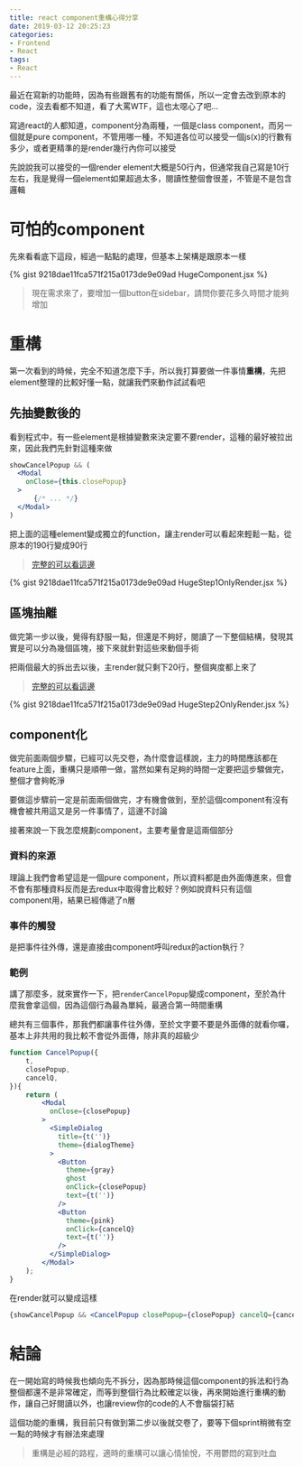 ```yaml
---
title: react component重構心得分享
date: 2019-03-12 20:25:23
categories:
- Frontend
- React
tags:
- React
---
```


最近在寫新的功能時，因為有些跟舊有的功能有關係，所以一定會去改到原本的code，沒去看都不知道，看了大罵WTF，這也太噁心了吧...

寫過react的人都知道，component分為兩種，一個是class component，而另一個就是pure component，不管用哪一種，不知道各位可以接受一個js(x)的行數有多少，或者更精準的是render幾行內你可以接受

<!-- more -->

先說說我可以接受的一個render element大概是50行內，但通常我自己寫是10行左右，我是覺得一個element如果超過太多，閱讀性整個會很差，不管是不是包含邏輯

# 可怕的component

先來看看底下這段，經過一點點的處理，但基本上架構是跟原本一樣

{% gist 9218dae11fca571f215a0173de9e09ad HugeComponent.jsx  %}

>  現在需求來了，要增加一個button在sidebar，請問你要花多久時間才能夠增加

# 重構

第一次看到的時候，完全不知道怎麼下手，所以我打算要做一件事情**重構**，先把element整理的比較好懂一點，就讓我們來動作試試看吧

## 先抽變數後的

看到程式中，有一些element是根據變數來決定要不要render，這種的最好被拉出來，因此我們先針對這種來做

```jsx
showCancelPopup && (
  <Modal
    onClose={this.closePopup}
  >
      {/* ... */}
  </Modal>
)
```

把上面的這種element變成獨立的function，讓主render可以看起來輕鬆一點，從原本的190行變成90行

> [完整的可以看這邊](https://gist.github.com/jiaming0708/9218dae11fca571f215a0173de9e09ad#file-hugestep1-jsx)

{% gist 9218dae11fca571f215a0173de9e09ad HugeStep1OnlyRender.jsx  %}

## 區塊抽離

做完第一步以後，覺得有舒服一點，但還是不夠好，閱讀了一下整個結構，發現其實是可以分為幾個區塊，接下來就針對這些來動個手術

把兩個最大的拆出去以後，主render就只剩下20行，整個爽度都上來了

> [完整的可以看這邊](https://gist.github.com/jiaming0708/9218dae11fca571f215a0173de9e09ad#file-hugestep2-jsx)

{% gist 9218dae11fca571f215a0173de9e09ad HugeStep2OnlyRender.jsx  %}

## component化

做完前面兩個步驟，已經可以先交卷，為什麼會這樣說，主力的時間應該都在feature上面，重構只是順帶一做，當然如果有足夠的時間一定要把這步驟做完，整個才會夠乾淨

要做這步驟前一定是前面兩個做完，才有機會做到，至於這個component有沒有機會被共用這又是另一件事情了，這邊不討論

接著來說一下我怎麼規劃component，主要考量會是這兩個部分

### 資料的來源

理論上我們會希望這是一個pure component，所以資料都是由外面傳進來，但會不會有那種資料反而是去redux中取得會比較好？例如說資料只有這個component用，結果已經傳遞了n層

### 事件的觸發

是把事件往外傳，還是直接由component呼叫redux的action執行？

### 範例

講了那麼多，就來實作一下，把`renderCancelPopup`變成component，至於為什麼我會拿這個，因為這個行為最為單純，最適合第一時間重構

總共有三個事件，那我們都讓事件往外傳，至於文字要不要是外面傳的就看你囉，基本上非共用的我比較不會從外面傳，除非真的超級少

```jsx
function CancelPopup({
    t,
    closePopup,
    cancelQ,
}){
    return (
        <Modal
          onClose={closePopup}
        >
          <SimpleDialog
            title={t('')}
            theme={dialogTheme}
          >
            <Button
              theme={gray}
              ghost
              onClick={closePopup}
              text={t('')}
            />
            <Button
              theme={pink}
              onClick={cancelQ}
              text={t('')}
            />
          </SimpleDialog>
        </Modal>
    );
}
```

在render就可以變成這樣

```jsx
{showCancelPopup && <CancelPopup closePopup={closePopup} cancelQ={cancelQ} />}
```

# 結論

在一開始寫的時候我也傾向先不拆分，因為那時候這個component的拆法和行為整個都還不是非常確定，而等到整個行為比較確定以後，再來開始進行重構的動作，讓自己好閱讀以外，也讓review你的code的人不會腦袋打結

這個功能的重構，我目前只有做到第二步以後就交卷了，要等下個sprint稍微有空一點的時候才有辦法來處理

>  重構是必經的路程，適時的重構可以讓心情愉悅，不用鬱悶的寫到吐血